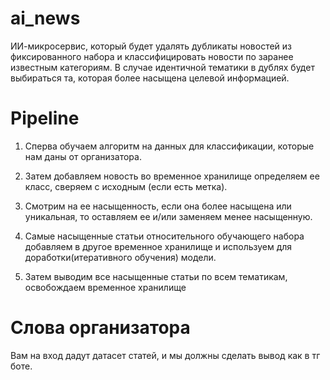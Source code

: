 # ai_news
ИИ-микросервис, который будет удалять дубликаты новостей
из фиксированного набора и классифицировать новости по заранее
известным категориям. В случае идентичной тематики в дублях
будет выбираться та, которая более насыщена целевой информацией.


# Pipeline

1. Сперва обучаем алгоритм на данных для классификации,
которые нам даны от организатора.

2. Затем добавляем новость во временное хранилище
определяем ее класс, сверяем с исходным (если есть метка).

3. Смотрим на ее насыщенность, если она более насыщена или уникальная,
то оставляем ее и/или заменяем менее насыщенную.

3. Самые насыщенные статьи относительного обучающего набора
добавляем в другое временное хранилище
и используем для доработки(итеративного обучения) модели.

4. Затем выводим все насыщенные статьи по всем тематикам,
освобождаем временное хранилище


# Слова организатора
Вам на вход дадут датасет статей, и мы должны сделать вывод как в тг боте.

